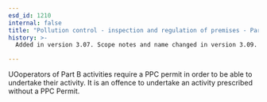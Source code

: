 ```yaml
---
esd_id: 1210
internal: false
title: "Pollution control - inspection and regulation of premises - Part B processes"
history: >-
  Added in version 3.07. Scope notes and name changed in version 3.09.

---
```


UOoperators of Part B activities require a PPC permit in order to be able to undertake their activity. It is an offence to undertake an activity prescribed without a PPC Permit.

